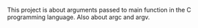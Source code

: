 This project is about arguments passed to main function in the C programming language. Also about argc and argv.
